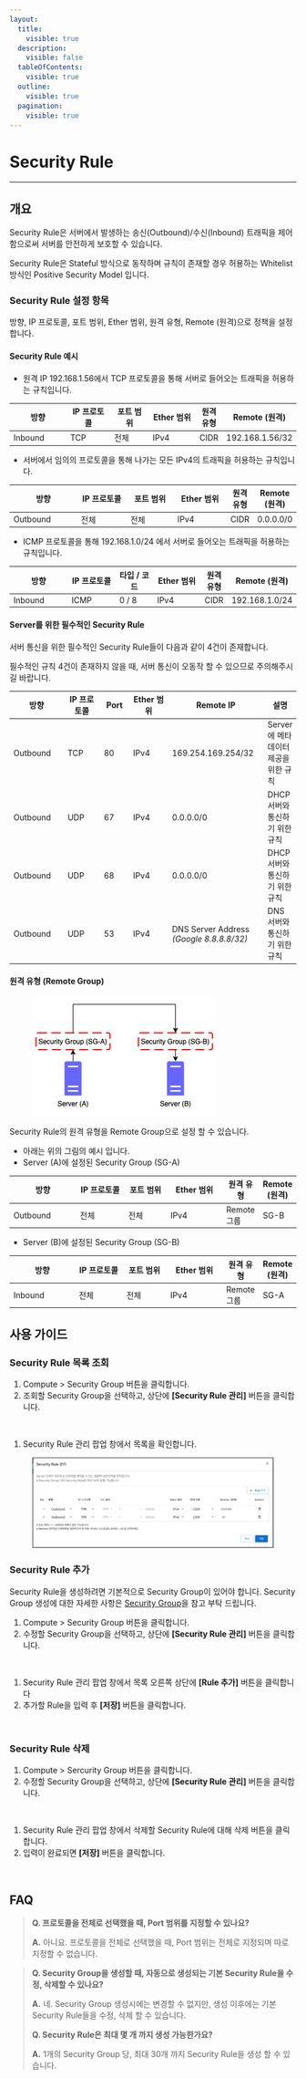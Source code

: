 ```yaml
---
layout:
  title:
    visible: true
  description:
    visible: false
  tableOfContents:
    visible: true
  outline:
    visible: true
  pagination:
    visible: true
---
```


# Security Rule

***

## 개요

Security Rule은 서버에서 발생하는 송신(Outbound)/수신(Inbound) 트래픽을 제어함으로써 서버를 안전하게 보호할 수 있습니다.

Security Rule은 Stateful 방식으로 동작하며 규칙이 존재할 경우 허용하는 Whitelist 방식인 Positive Security Model 입니다.

### Security Rule 설정 항목

방향, IP 프로토콜, 포트 범위, Ether 범위, 원격 유형, Remote (원격)으로 정책을 설정합니다.

#### Security Rule 예시

* 원격 IP 192.168.1.56에서 TCP 프로토콜을 통해 서버로 들어오는 트래픽을 허용하는 규칙입니다.

<table><thead><tr><th width="125">방향</th><th width="108">IP 프로토콜</th><th width="104">포트 범위</th><th width="108">Ether 범위</th><th>원격 유형</th><th>Remote (원격)</th></tr></thead><tbody><tr><td>Inbound</td><td>TCP</td><td>전체</td><td>IPv4</td><td>CIDR</td><td>192.168.1.56/32</td></tr></tbody></table>



* 서버에서 임의의 프로토콜을 통해 나가는 모든 IPv4의 트래픽을 허용하는 규칙입니다.

<table><thead><tr><th width="128">방향</th><th width="109">IP 프로토콜</th><th width="102">포트 범위</th><th width="105">Ether 범위</th><th>원격 유형</th><th>Remote (원격)</th></tr></thead><tbody><tr><td>Outbound</td><td>전체</td><td>전체</td><td>IPv4</td><td>CIDR</td><td>0.0.0.0/0</td></tr></tbody></table>



* ICMP 프로토콜을 통해 192.168.1.0/24 에서 서버로 들어오는 트래픽을 허용하는 규칙입니다.

<table><thead><tr><th width="129">방향</th><th width="112">IP 프로토콜</th><th width="100">타입 / 코드</th><th width="110">Ether 범위</th><th>원격 유형</th><th>Remote (원격)</th></tr></thead><tbody><tr><td>Inbound</td><td>ICMP</td><td>0 / 8</td><td>IPv4</td><td>CIDR</td><td>192.168.1.0/24</td></tr></tbody></table>

#### Server를 위한 필수적인 Security Rule

서버 통신을 위한 필수적인 Security Rule들이 다음과 같이 4건이 존재합니다.

필수적인 규칙 4건이 존재하지 않을 때, 서버 통신이 오동작 할 수 있으므로 주의해주시길 바랍니다.

<table><thead><tr><th width="124">방향</th><th width="107">IP 프로토콜</th><th width="62">Port</th><th width="105">Ether 범위</th><th width="183">Remote IP</th><th>설명</th></tr></thead><tbody><tr><td>Outbound</td><td>TCP</td><td>80</td><td>IPv4</td><td>169.254.169.254/32</td><td>Server에 메타 데이터 제공을 위한 규칙</td></tr><tr><td>Outbound</td><td>UDP</td><td>67</td><td>IPv4</td><td>0.0.0.0/0</td><td>DHCP 서버와 통신하기 위한 규칙</td></tr><tr><td>Outbound</td><td>UDP</td><td>68</td><td>IPv4</td><td>0.0.0.0/0</td><td>DHCP 서버와 통신하기 위한 규칙</td></tr><tr><td>Outbound</td><td>UDP</td><td>53</td><td>IPv4</td><td>DNS Server Address<br><em>(Google 8.8.8.8/32)</em></td><td>DNS 서버와 통신하기 위한 규칙</td></tr></tbody></table>



#### 원격 유형 (Remote Group)

<figure><img src="../../.gitbook/assets/1414.png" alt=""><figcaption></figcaption></figure>

Security Rule의 원격 유형을 Remote Group으로 설정 할 수 있습니다.

* 아래는 위의 그림의 예시 입니다.
* Server (A)에 설정된 Security Group (SG-A)

<table><thead><tr><th width="131">방향</th><th width="115">IP 프로토콜</th><th width="96">포트 범위</th><th width="120">Ether 범위</th><th>원격 유형</th><th>Remote (원격)</th></tr></thead><tbody><tr><td>Outbound</td><td>전체</td><td>전체</td><td>IPv4</td><td>Remote 그룹</td><td>SG-B</td></tr></tbody></table>



* Server (B)에 설정된 Security Group (SG-B)

<table><thead><tr><th width="135">방향</th><th width="111">IP 프로토콜</th><th width="100">포트 범위</th><th width="119">Ether 범위</th><th>원격 유형</th><th>Remote (원격)</th></tr></thead><tbody><tr><td>Inbound</td><td>전체</td><td>전체</td><td>IPv4</td><td>Remote 그룹</td><td>SG-A</td></tr></tbody></table>



## 사용 가이드

### Security Rule 목록 조회

1. Compute > Security Group 버튼을 클릭합니다.
2. 조회할 Security Group을 선택하고, 상단에 **\[Security Rule 관리]** 버튼을 클릭합니다.

<figure><img src="../../.gitbook/assets/스크린샷 2024-02-05 오후 1.59.35.png" alt=""><figcaption></figcaption></figure>

1. Security Rule 관리 팝업 창에서 목록을 확인합니다.

<figure><img src="../../.gitbook/assets/image (607).png" alt=""><figcaption></figcaption></figure>

### Security Rule 추가

Security Rule을 생성하려면 기본적으로 Security Group이 있어야 합니다. Security Group 생성에 대한 자세한 사항은 [Security Group](./)을 참고 부탁 드립니다.

1. Compute > Security Group 버튼을 클릭합니다.
2. 수정할 Security Group을 선택하고, 상단에 **\[Security Rule 관리]** 버튼을 클릭합니다.

<figure><img src="../../.gitbook/assets/스크린샷 2024-02-05 오후 1.59.35 (1).png" alt=""><figcaption></figcaption></figure>

1. Security Rule 관리 팝업 창에서 목록 오른쪽 상단에 **\[Rule 추가]** 버튼을 클릭합니다
2. 추가할 Rule을 입력 후 **\[저장]** 버튼을 클릭합니다.

<figure><img src="../../.gitbook/assets/스크린샷 2024-02-05 오후 2.01.09.png" alt=""><figcaption></figcaption></figure>

### Security Rule 삭제

1. Compute > Sercurity Group 버튼을 클릭합니다.
2. 수정할 Security Group을 선택하고, 상단에 **\[Security Rule 관리]** 버튼을 클릭합니다.

<figure><img src="../../.gitbook/assets/스크린샷 2024-02-05 오후 1.59.35 (2).png" alt=""><figcaption></figcaption></figure>

1. Security Rule 관리 팝업 창에서 삭제할 Security Rule에 대해 삭제 버튼을 클릭합니다.
2. 입력이 완료되면 **\[저장]** 버튼을 클릭합니다.

<figure><img src="../../.gitbook/assets/스크린샷 2024-02-05 오후 2.02.16.png" alt=""><figcaption></figcaption></figure>

## FAQ

> **Q. 프로토콜을 전체로 선택했을 때, Port 범위를 지정할 수 있나요?**
>
> **A.** 아니요. 프로토콜을 전체로 선택했을 때, Port 범위는 전체로 지정되며 따로 지정할 수 없습니다.

> **Q. Security Group을 생성할 때, 자동으로 생성되는 기본 Security Rule을 수정, 삭제할 수 있나요?**
>
> **A.** 네. Security Group 생성시에는 변경할 수 없지만, 생성 이후에는 기본 Security Rule들을 수정, 삭제 할 수 있습니다.
>
>
>
> **Q. Security Rule은 최대 몇 개 까지 생성 가능한가요?**
>
> **A.** 1개의 Security Group 당, 최대 30개 까지 Security Rule을 생성 할 수 있습니다.

